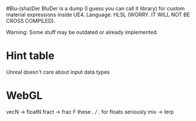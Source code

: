 #Blu-(sha)Der
BluDer is a dump (I guess you can call it library) for custom material expressions inside UE4. 
Language: HLSL (WORRY. IT WILL NOT BE CROSS COMPILED).

Warning: Some stuff may be outdated or already implemented.

# Hint table

Unreal doesn't care about input data types

WebGL
=====
vecN -> floatN
fract -> frac
F these *. / .* for floats seriously
mix -> lerp

